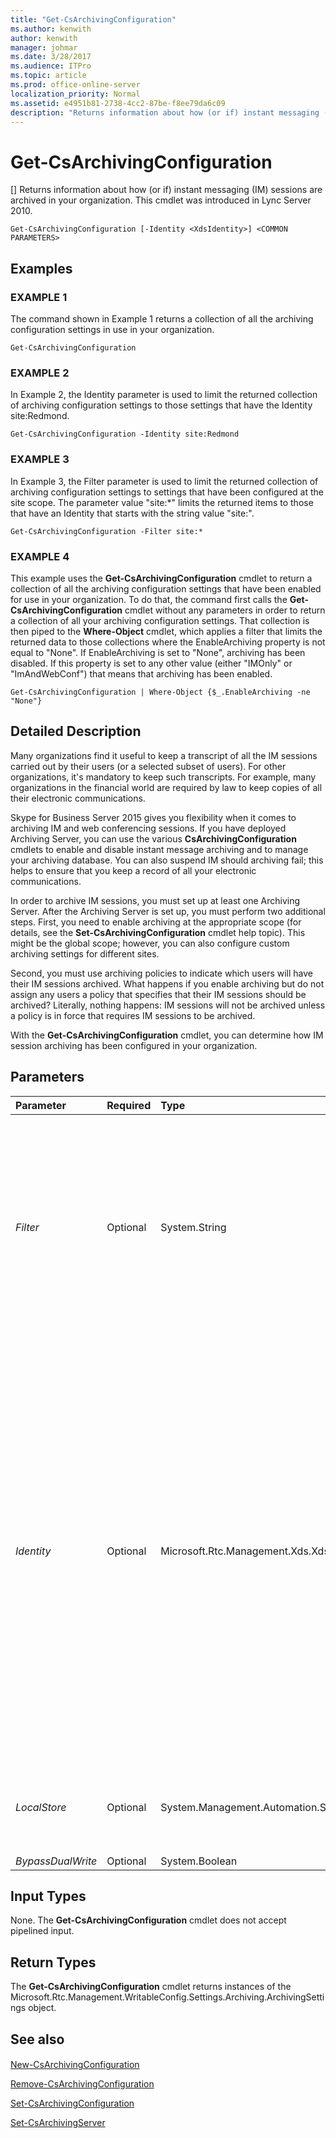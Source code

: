 ```yaml
---
title: "Get-CsArchivingConfiguration"
ms.author: kenwith
author: kenwith
manager: johmar
ms.date: 3/28/2017
ms.audience: ITPro
ms.topic: article
ms.prod: office-online-server
localization_priority: Normal
ms.assetid: e4951b81-2738-4cc2-87be-f8ee79da6c09
description: "Returns information about how (or if) instant messaging (IM) sessions are archived in your organization. This cmdlet was introduced in Lync Server 2010."
---
```


# Get-CsArchivingConfiguration
[]
Returns information about how (or if) instant messaging (IM) sessions are archived in your organization. This cmdlet was introduced in Lync Server 2010.
  
```
Get-CsArchivingConfiguration [-Identity <XdsIdentity>] <COMMON PARAMETERS>

```

## Examples

### EXAMPLE 1

The command shown in Example 1 returns a collection of all the archiving configuration settings in use in your organization.
  
```
Get-CsArchivingConfiguration
```

### EXAMPLE 2

In Example 2, the Identity parameter is used to limit the returned collection of archiving configuration settings to those settings that have the Identity site:Redmond.
  
```
Get-CsArchivingConfiguration -Identity site:Redmond
```

### EXAMPLE 3

In Example 3, the Filter parameter is used to limit the returned collection of archiving configuration settings to settings that have been configured at the site scope. The parameter value "site:\*" limits the returned items to those that have an Identity that starts with the string value "site:".
  
```
Get-CsArchivingConfiguration -Filter site:*
```

### EXAMPLE 4

This example uses the **Get-CsArchivingConfiguration** cmdlet to return a collection of all the archiving configuration settings that have been enabled for use in your organization. To do that, the command first calls the **Get-CsArchivingConfiguration** cmdlet without any parameters in order to return a collection of all your archiving configuration settings. That collection is then piped to the **Where-Object** cmdlet, which applies a filter that limits the returned data to those collections where the EnableArchiving property is not equal to "None". If EnableArchiving is set to "None", archiving has been disabled. If this property is set to any other value (either "IMOnly" or "ImAndWebConf") that means that archiving has been enabled.
  
```
Get-CsArchivingConfiguration | Where-Object {$_.EnableArchiving -ne "None"}
```

## Detailed Description

Many organizations find it useful to keep a transcript of all the IM sessions carried out by their users (or a selected subset of users). For other organizations, it's mandatory to keep such transcripts. For example, many organizations in the financial world are required by law to keep copies of all their electronic communications.
  
Skype for Business Server 2015 gives you flexibility when it comes to archiving IM and web conferencing sessions. If you have deployed Archiving Server, you can use the various **CsArchivingConfiguration** cmdlets to enable and disable instant message archiving and to manage your archiving database. You can also suspend IM should archiving fail; this helps to ensure that you keep a record of all your electronic communications.
  
In order to archive IM sessions, you must set up at least one Archiving Server. After the Archiving Server is set up, you must perform two additional steps. First, you need to enable archiving at the appropriate scope (for details, see the **Set-CsArchivingConfiguration** cmdlet help topic). This might be the global scope; however, you can also configure custom archiving settings for different sites.
  
Second, you must use archiving policies to indicate which users will have their IM sessions archived. What happens if you enable archiving but do not assign any users a policy that specifies that their IM sessions should be archived? Literally, nothing happens: IM sessions will not be archived unless a policy is in force that requires IM sessions to be archived. 
  
With the **Get-CsArchivingConfiguration** cmdlet, you can determine how IM session archiving has been configured in your organization.
  
## Parameters

|**Parameter**|**Required**|**Type**|**Description**|
|:-----|:-----|:-----|:-----|
| _Filter_ <br/> |Optional  <br/> |System.String  <br/> |Enables you to use wildcard characters in order to return a collection (or collections) of archiving configuration settings. To return a collection of all the settings configured at the site scope, use this syntax:  `-Filter site:*`. To return a collection of all the settings that have the string value "Canada" somewhere in their Identity (the only property you can filter on) use this syntax:  `-Filter "*Canada*".` <br/> |
| _Identity_ <br/> |Optional  <br/> |Microsoft.Rtc.Management.Xds.XdsIdentity  <br/> |Indicates the unique identifier for the collection of archiving settings you want to return. To refer to the global settings use this syntax:  `-Identity global`. To refer to a collection configured at the site scope, use syntax similar to this:  `-Identity site:Redmond`. To return information about the settings assigned to an individual Registrar pool use syntax: like this:  <br/>  `-Identity "service:Registrar:atl-cs-001.litwareinc.com"` <br/> Pool-level settings are available only in Skype for Business Server 2015.  <br/> Note that you cannot use wildcards when specifying an Identity. If you need to use wildcards, then include the Filter parameter instead.  <br/> If this parameter is not specified, then the **Get-CsArchivingConfiguration** cmdlet returns a collection of all the archiving configuration settings in use in the organization. <br/> |
| _LocalStore_ <br/> |Optional  <br/> |System.Management.Automation.SwitchParameter  <br/> |Retrieves the archiving configuration data from the local replica of the Central Management store rather than from the Central Management store itself.  <br/> |
| _BypassDualWrite_ <br/> |Optional  <br/> |System.Boolean  <br/> |PARAMVALUE: $true | $false  <br/> |
   
## Input Types

None. The **Get-CsArchivingConfiguration** cmdlet does not accept pipelined input.
  
## Return Types

The **Get-CsArchivingConfiguration** cmdlet returns instances of the Microsoft.Rtc.Management.WritableConfig.Settings.Archiving.ArchivingSettings object.
  
## See also

#### 

[New-CsArchivingConfiguration](new-csarchivingconfiguration.md)
  
[Remove-CsArchivingConfiguration](remove-csarchivingconfiguration.md)
  
[Set-CsArchivingConfiguration](set-csarchivingconfiguration.md)
  
[Set-CsArchivingServer](set-csarchivingserver.md)


